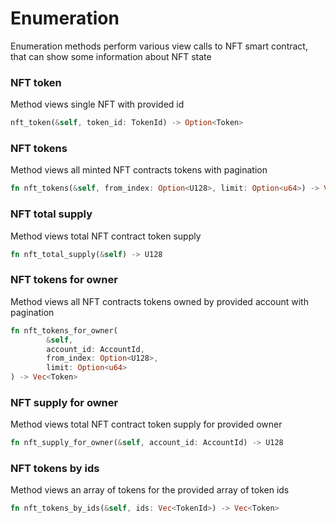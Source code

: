 # Enumeration

Enumeration methods perform various view calls to NFT smart contract, that can show some information about NFT state

### NFT token

Method views single NFT with provided id

```rust
nft_token(&self, token_id: TokenId) -> Option<Token>
```

### NFT tokens

Method views all minted NFT contracts tokens with pagination

```rust
fn nft_tokens(&self, from_index: Option<U128>, limit: Option<u64>) -> Vec<Token>
```

### NFT total supply

Method views total NFT contract token supply

```rust
fn nft_total_supply(&self) -> U128
```

### NFT tokens for owner

Method views all NFT contracts tokens owned by provided account with pagination

```rust
fn nft_tokens_for_owner(
        &self,
        account_id: AccountId,
        from_index: Option<U128>,
        limit: Option<u64>
) -> Vec<Token>
```

### NFT supply for owner

Method views total NFT contract token supply for provided owner

```rust
fn nft_supply_for_owner(&self, account_id: AccountId) -> U128
```

### NFT tokens by ids

Method views an array of tokens for the provided array of token ids&#x20;

```rust
fn nft_tokens_by_ids(&self, ids: Vec<TokenId>) -> Vec<Token>
```
